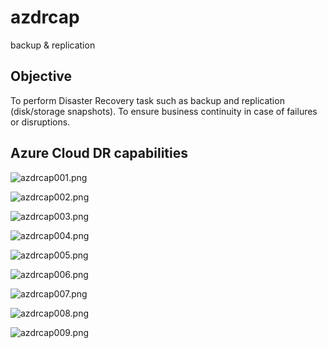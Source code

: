 # azdrcap
backup & replication

## Objective
To perform Disaster Recovery task such as backup and replication (disk/storage snapshots).
To ensure business continuity in case of failures or disruptions.


## Azure Cloud DR capabilities 


![azdrcap001.png](./media/azdrcap001.png)

![azdrcap002.png](./media/azdrcap002.png)

![azdrcap003.png](./media/azdrcap003.png)

![azdrcap004.png](./media/azdrcap004.png)

![azdrcap005.png](./media/azdrcap005.png)

![azdrcap006.png](./media/azdrcap006.png)

![azdrcap007.png](./media/azdrcap007.png)

![azdrcap008.png](./media/azdrcap008.png)

![azdrcap009.png](./media/azdrcap009.png)



